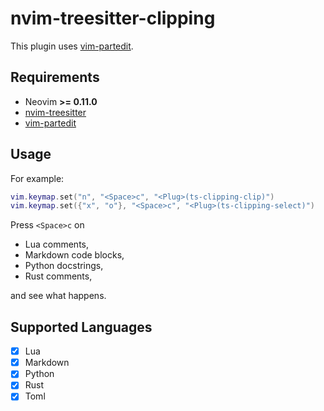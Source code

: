 # nvim-treesitter-clipping

This plugin uses [vim-partedit](https://github.com/thinca/vim-partedit).

## Requirements

* Neovim **>= 0.11.0**
* [nvim-treesitter](https://github.com/nvim-treesitter/nvim-treesitter)
* [vim-partedit](https://github.com/thinca/vim-partedit)

## Usage

For example:

```lua
vim.keymap.set("n", "<Space>c", "<Plug>(ts-clipping-clip)")
vim.keymap.set({"x", "o"}, "<Space>c", "<Plug>(ts-clipping-select)")
```

Press `<Space>c` on

* Lua comments,
* Markdown code blocks,
* Python docstrings,
* Rust comments,

and see what happens.

## Supported Languages

- [x] Lua
- [x] Markdown
- [x] Python
- [x] Rust
- [x] Toml
